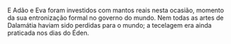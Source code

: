 ﻿E Adão e Eva foram investidos com mantos reais nesta ocasião, momento da sua entronização formal no governo do mundo. Nem todas as artes de Dalamátia haviam sido perdidas para o mundo; a tecelagem era ainda praticada nos dias do Éden.